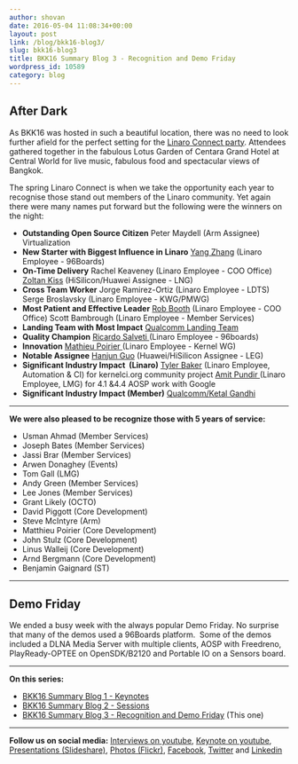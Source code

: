 ```yaml
---
author: shovan
date: 2016-05-04 11:08:34+00:00
layout: post
link: /blog/bkk16-blog3/
slug: bkk16-blog3
title: BKK16 Summary Blog 3 - Recognition and Demo Friday
wordpress_id: 10589
category: blog
---
```


## After Dark

As BKK16 was hosted in such a beautiful location, there was no need to look further afield for the perfect setting for the [Linaro Connect party](https://flic.kr/s/aHskvTDhFc). Attendees gathered together in the fabulous Lotus Garden of Centara Grand Hotel at Central World for live music, fabulous food and spectacular views of Bangkok.

The spring Linaro Connect is when we take the opportunity each year to recognise those stand out members of the Linaro community. Yet again there were many names put forward but the following were the winners on the night:

- **Outstanding Open Source Citizen**
  Peter Maydell (Arm Assignee) Virtualization
- **New Starter with Biggest Influence in Linaro**
  [Yang Zhang](https://www.flickr.com/photos/linaroorg/25384586300/in/album-72157665519520505/) (Linaro Employee - 96Boards)
- **On-Time Delivery**
  Rachel Keaveney (Linaro Employee - COO Office)
  [Zoltan Kiss](https://www.flickr.com/photos/linaroorg/25592759911/in/album-72157665519520505/) (HiSilicon/Huawei Assignee - LNG)
- **Cross Team Worker**
  Jorge Ramirez-Ortiz (Linaro Employee - LDTS)
  Serge Broslavsky (Linaro Employee - KWG/PMWG)
- **Most Patient and Effective Leader**
  [Rob Booth](https://www.flickr.com/photos/linaroorg/25659259796/in/album-72157665519520505/) (Linaro Employee - COO Office)
  Scott Bambrough (Linaro Employee - Member Services)
- **Landing Team with Most Impact**
  [Qualcomm Landing Team](https://www.flickr.com/photos/linaroorg/25054922664/in/album-72157665519520505/)
- **Quality Champion**
  [Ricardo Salveti ](https://www.flickr.com/photos/linaroorg/25685445045/in/album-72157665519520505/)(Linaro Employee - 96boards)
- **Innovation**
  [Mathieu Poirier ](https://www.flickr.com/photos/linaroorg/25054922114/in/album-72157665519520505/)(Linaro Employee - Kernel WG)
- **Notable Assignee**
  [Hanjun Guo](https://www.flickr.com/photos/linaroorg/25058691303/in/album-72157665519520505/) (Huawei/HiSilicon Assignee - LEG)
- **Significant Industry Impact  (Linaro)**
  [Tyler Baker](https://www.flickr.com/photos/linaroorg/25384589680/in/album-72157665519520505/) (Linaro Employee, Automation & CI) for kernelci.org community project
  [Amit Pundir ](https://www.flickr.com/photos/linaroorg/25384589680/in/album-72157665519520505/)(Linaro Employee, LMG) for 4.1 &4.4 AOSP work with Google
- **Significant Industry Impact (Member)**
  [Qualcomm/Ketal Gandhi](https://www.flickr.com/photos/linaroorg/25384588620/in/album-72157665519520505/)

---

**We were also pleased to be recognize those with 5 years of service:**

- Usman Ahmad (Member Services)
- Joseph Bates (Member Services)
- Jassi Brar (Member Services)
- Arwen Donaghey (Events)
- Tom Gall (LMG)
- Andy Green (Member Services)
- Lee Jones (Member Services)
- Grant Likely (OCTO)
- David Piggott (Core Development)
- Steve McIntyre (Arm)
- Matthieu Poirier (Core Development)
- John Stulz (Core Development)
- Linus Walleij (Core Development)
- Arnd Bergmann (Core Development)
- Benjamin Gaignard (ST)

---

## Demo Friday

We ended a busy week with the always popular Demo Friday. No surprise that many of the demos used a 96Boards platform.  Some of the demos included a DLNA Media Server with multiple clients, AOSP with Freedreno, PlayReady-OPTEE on OpenSDK/B2120 and Portable IO on a Sensors board.

---

**On this series:**

- [BKK16 Summary Blog 1 - Keynotes](/blog/bkk16-blog1/)
- [BKK16 Summary Blog 2 - Sessions](/blog/bkk16-blog2/)
- [BKK16 Summary Blog 3 - Recognition and Demo Friday](/blog/bkk16-blog3/) (This one)

---

**Follow us on social media:**
[Interviews on youtube](https://www.youtube.com/user/linaroorg?sub_confirmation=1&utm_source=Linaro.org&utm_medium=blog&utm_campaign=social), [Keynote on youtube](https://www.youtube.com/user/linaroOnAir?sub_confirmation=1&utm_source=Linaro.org&utm_medium=blog&utm_campaign=social), [Presentations (Slideshare)](http://www.slideshare.net/linaroorg?utm_source=Linaro.org&utm_medium=blog&utm_campaign=social),
[Photos (Flickr)](https://www.flickr.com/photos/linaroorg?utm_source=Linaro.org&utm_medium=blog&utm_campaign=social), [Facebook](https://www.facebook.com/LinaroOrg?utm_source=Linaro.org&utm_medium=blog&utm_campaign=social), [Twitter](https://twitter.com/linaroorg?utm_source=Linaro.org&utm_medium=blog&utm_campaign=social) and [Linkedin](https://www.linkedin.com/company/1026961?utm_source=Linaro.org&utm_medium=blog&utm_campaign=social)